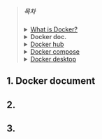 > ##### **목차**
>
> <details>
> <summary><a href="../README.md">What is Docker?</a></summary>
> <!-- summary  -->
> 	<ul>
>         <li>1. What is Docker?</li>
>         <li>2. Virtualization(가상화)</li>
>         <li>3. Docker Container</li>
>         <li>4. Docker Architecture</li>
>         <li>5. Docker Engine</li>
>         <li>6. Docker Daemon</li>
>         <li>7. Docker Client</li>
>         <li>8. Docker Registries</li>
>         <li>9. Docker Object</li>
>     </ul>
> </details>
>
> <details>
> <summary><strong>Docker doc.</strong></summary>
> <!-- summary  -->
> 	<ul>
>         <li>1. Docker lifecycle</li>
>         <li></li>
>     </ul>
> </details>
>
> <details>
> <summary><a href="./02.docker-hub/README.md">Docker hub</a></summary>
> <!-- summary  -->
> 	<ul>
>         <li>1. Docker lifecycle</li>
>         <li></li>
>     </ul>
> </details>
>
> <details>
> <summary><a href="./03.docker-compose/README.md">Docker compose</a></summary>
> <!-- summary  -->
> 	<ul>
>         <li>1. Docker lifecycle</li>
>         <li></li>
>     </ul>
> </details>
>
> <details>
> <summary><a href="./04.docker-desktop/README.md">Docker desktop</a></summary>
> <!-- summary  -->
> 	<ul>
>         <li>1. Docker lifecycle</li>
>         <li></li>
>     </ul>
> </details>

## 1. Docker document



## 2.



## 3.